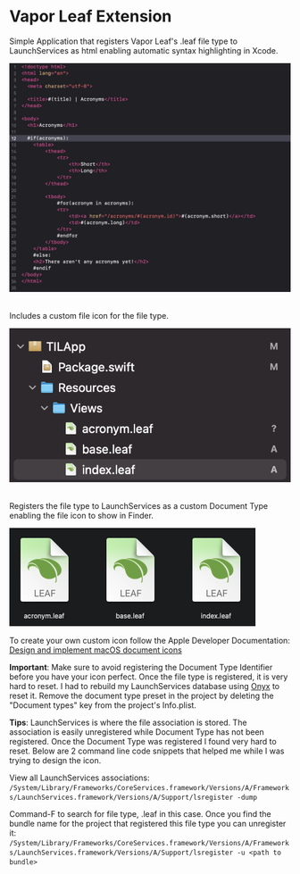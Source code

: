 # Vapor Leaf Extension

Simple Application that registers Vapor Leaf's .leaf file type to LaunchServices as html enabling automatic syntax highlighting in Xcode.

<img src="Images/Xcode-code-highlight.png"> &nbsp;

Includes a custom file icon for the file type.

<img src="Images/Xcode-file-icon.png"> &nbsp;

Registers the file type to LaunchServices as a custom Document Type enabling the file icon to show in Finder.

<img src="Images/Finder-icon.png"> &nbsp;

To create your own custom icon follow the Apple Developer Documentation: [Design and implement macOS document icons](https://developer.apple.com/news/?id=5i6jlf4d)

**Important**: Make sure to avoid registering the Document Type Identifier before you have your icon perfect. Once the file type is registered, it is very hard to reset. I had to rebuild my LaunchServices database using [Onyx](https://www.titanium-software.fr/en/onyx.html) to reset it. Remove the document type preset in the project by deleting the "Document types" key from the project's Info.plist.

**Tips**: LaunchServices is where the file association is stored. The association is easily unregistered while Document Type has not been registered. Once the Document Type was registered I found very hard to reset. Below are 2 command line code snippets that helped me while I was trying to design the icon.

View all LaunchServices associations:
``/System/Library/Frameworks/CoreServices.framework/Versions/A/Frameworks/LaunchServices.framework/Versions/A/Support/lsregister -dump``

Command-F to search for file type, .leaf in this case. Once you find the bundle name for the project that registered this file type you can unregister it:
``/System/Library/Frameworks/CoreServices.framework/Versions/A/Frameworks/LaunchServices.framework/Versions/A/Support/lsregister -u <path to bundle>``

